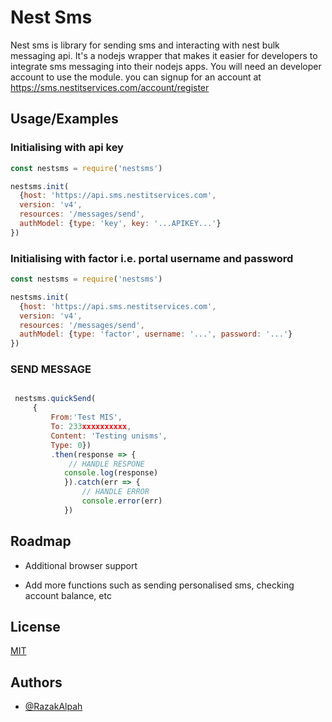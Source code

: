 
# Nest Sms

Nest sms is library for sending sms and interacting with nest bulk messaging api.
It's a nodejs wrapper that makes it easier for developers to integrate sms messaging into their nodejs apps.
You will need an developer account to use the module. you can signup for an account at https://sms.nestitservices.com/account/register



## Usage/Examples
### Initialising with api key
```javascript
const nestsms = require('nestsms')

nestsms.init(
  {host: 'https://api.sms.nestitservices.com', 
  version: 'v4', 
  resources: '/messages/send', 
  authModel: {type: 'key', key: '...APIKEY...'} 
})

```

### Initialising with factor i.e. portal username and password
```javascript
const nestsms = require('nestsms')

nestsms.init(
  {host: 'https://api.sms.nestitservices.com', 
  version: 'v4', 
  resources: '/messages/send', 
  authModel: {type: 'factor', username: '...', password: '...'} 
})

```

### SEND MESSAGE
```javascript

 nestsms.quickSend(
     {
         From:'Test MIS', 
         To: 233xxxxxxxxxx, 
         Content: 'Testing unisms', 
         Type: 0})
         .then(response => {
             // HANDLE RESPONE
            console.log(response)
            }).catch(err => {
                // HANDLE ERROR
                console.error(err)
            })

```



## Roadmap

- Additional browser support

- Add more functions such as sending personalised sms, checking account balance, etc


## License

[MIT](https://choosealicense.com/licenses/mit/)


## Authors

- [@RazakAlpah](https://github.com/RazakAlpha)


